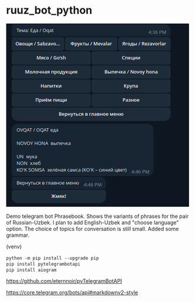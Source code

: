 # ruuz_bot_python

![ruuz_bot_python](https://github.com/antonovmike/ruuz_bot_python/blob/main/Screenshot.png?raw=true)

Demo telegram bot Phrasebook. 
Shows the variants of phrases for the pair of Russian-Uzbek. 
I plan to add English-Uzbek and "choose language" option.
The choice of topics for conversation is still small. Added some grammar.

(venv)
```commandline
python -m pip install --upgrade pip
pip install pytelegrambotapi
pip install aiogram
```

https://github.com/eternnoir/pyTelegramBotAPI

https://core.telegram.org/bots/api#markdownv2-style
